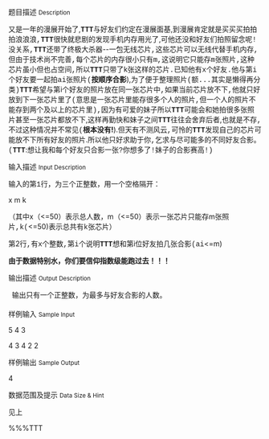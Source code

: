 <div class="panel panel-default">
<div class="area-title">
<span>
题目描述
<small>Description</small>
</span></div>
<div class="panel-body">

<p style=""><span style=""><span style="">又是一年的漫展开始了</span>,</span><strong><span style="font-family: 'Courier New';">TTT</span></strong><span style=""><span style="">与好友们约定在漫展面基</span>,<span style="">到漫展肯定就是买买买拍拍拍浪浪浪</span><span style="font-family: Courier New;">,</span></span><strong><span style="font-family: 'Courier New';">TTT</span></strong><span style=""><span style="">很快就悲剧的发现手机内存用光了</span>,<span style="">可他还没和好友们拍照留念呢</span><span style="font-family: Courier New;">!</span><span style="">没关系</span><span style="font-family: Courier New;">,</span></span><strong><span style="font-family: 'Courier New';">TTT</span></strong><span style=""><span style="">还带了终极大杀器</span>--<span style="">一包无线芯片</span><span style="font-family: Courier New;">,</span><span style="">这些芯片可以无线代替手机内存</span><span style="font-family: Courier New;">,</span><span style="">但由于技术尚不完善</span><span style="font-family: Courier New;">,</span><span style="">每个芯片的内存很小只有</span><span style="font-family: Courier New;">m,</span><span style="">这说明它只能存</span><span style="font-family: Courier New;">m</span><span style="">张照片</span><span style="font-family: Courier New;">,</span><span style="">这种芯片虽小但也占空间</span><span style="font-family: Courier New;">,</span><span style="">所以</span></span><strong><span style="font-family: 'Courier New';">TTT</span></strong><span style=""><span style="">只带了</span>k<span style="">张这样的芯片</span><span style="font-family: Courier New;">.</span><span style="">已知他有</span><span style="font-family: Courier New;">x</span><span style="">个好友</span><span style="font-family: Courier New;">.</span><span style="">他与第</span><span style="font-family: Courier New;">i</span><span style="">个好友要一起拍</span><span style="font-family: Courier New;">ai</span><span style="">张照片</span><span style="font-family: Courier New;">(</span></span><strong><span style=""><span style="">按顺序合影</span></span></strong><span style="">),<span style="">为了便于整理照片</span><span style="font-family: Courier New;">(</span><span style="">额</span><span style="font-family: Courier New;">...</span><span style="">其实是懒得再分类</span><span style="font-family: Courier New;">)</span></span><strong><span style="font-family: 'Courier New';">TTT</span></strong><span style=""><span style="">希望与第</span>i<span style="">个好友的照片放在同一张芯片中</span><span style="font-family: Courier New;">,</span><span style="">如果当前芯片放不下</span><span style="font-family: Courier New;">,</span><span style="">他就只好放到下一张芯片里了</span><span style="font-family: Courier New;">(</span><span style="">意思是一张芯片里能存很多个人的照片</span><span style="font-family: Courier New;">,</span><span style="">但一个人的照片不能存到两个及以上的芯片里</span><span style="font-family: Courier New;">),</span></span><span style=""><span style="">因为有可爱的妹子所以</span></span><strong><span style="font-family: 'Courier New';">TTT</span></strong><span style=""><span style="">可能会和她拍很多张照片甚至一张芯片都放不下</span>,<span style="">这样再勤快和妹子之间</span></span><strong><span style="font-family: 'Courier New';">TTT</span></strong><span style=""><span style="">往往会舍弃后者</span>,<span style="">也就是不存</span><span style="font-family: Courier New;">,</span><span style="">不过这种情况并不常见</span><span style="font-family: Courier New;">(</span></span><strong><span style=""><span style="">根本没有</span>!</span></strong><span style="">)</span><span style="">.<span style="">但天有不测风云</span><span style="font-family: Courier New;">,</span><span style="">可怜的</span></span><strong><span style="font-family: 'Courier New';">TTT</span></strong><span style=""><span style="">发现自己的芯片可能放不下所有好友的照片</span>.<span style="">所以他只好求助于你</span><span style="font-family: Courier New;">,</span><span style="">乞求与尽可能多的不同好友合影。</span><span style="font-family: Courier New;">(</span></span><strong><span style="font-family: 'Courier New';">TTT</span></strong><span style="">:<span style="">想让我和每个好友只合影一张</span><span style="font-family: Courier New;">?</span><span style="">你想多了</span><span style="font-family: Courier New;">!</span><span style="">妹子的合影赛高</span><span style="font-family: Courier New;">!)</span></span></p>

</div>
</div>

<div class="panel panel-default">
<div class="area-title">
<span>
输入描述
<small>Input Description</small>
</span></div>
<div class="panel-body">
<p style=""><span style=""><span style="">输入</span></span><span style=""><span style="">的第</span><span style="font-family: Courier New;">1</span><span style="">行，为</span></span><span style=""><span style="">三</span></span><span style=""><span style="">个正整数，用一个空格隔开：</span></span></p><p style=""><span style="">x m k</span></p><p style=""><span style=""><span style="">（其中</span></span><span style="">x</span><span style=""><span style="">（</span>&lt;</span><span style="">=50</span><span style=""><span style="">）表示总</span></span><span style=""><span style="">人数</span></span><span style=""><span style="">，</span></span><span style="">m</span><span style=""><span style="">（</span>&lt;</span><span style="">=50</span><span style=""><span style="">）</span></span><span style=""><span style="">表示一张芯片只能存</span></span><span style="">m<span style="">张照片</span><span style="font-family: Courier New;">,k(</span></span><span style="">&lt;</span><span style="">=50</span><span style="">)<span style="">表示总共有</span><span style="font-family: Courier New;">k</span><span style="">张芯片</span></span><span style=""><span style="">）</span></span><span style=""> </span></p><p style=""><span style=""><span style="">第</span></span><span style="">2<span style="">行</span><span style="font-family: Courier New;">,</span><span style="">有</span><span style="font-family: Courier New;">x</span><span style="">个整数</span><span style="font-family: Courier New;">,</span><span style="">第</span><span style="font-family: Courier New;">i</span><span style="">个说明</span></span><strong><span style="font-family: 'Courier New';">TTT</span></strong><span style=""><span style="">想和第</span>i<span style="">位好友拍几张合影</span><span style="font-family: Courier New;">(ai</span></span><span style="">&lt;=</span><span style="">m)</span></p><p style=""><span style=""><strong><span style="">由于数据特别水，你们要信仰指数级能跑过去！！！</span></strong></span></p>

</div>
</div>
<div  class="panel panel-default">
<div class="area-title">
<span>
输出描述
<small>Output Description</small>
</span></div>
<div class="panel-body">

<p style="text-indent: 7px; line-height: 24px;"><span style=";font-family:宋体;font-size:14px"><span style="font-family:宋体">输出</span></span><span style=";font-family:宋体;font-size:14px"><span style="font-family:宋体">只有一个正整数，为</span></span><span style=";font-family:宋体;font-size:14px"><span style="font-family:宋体">最多与好友合影的</span></span><span style=";font-family:宋体;font-size:14px"><span style="font-family:宋体">人数。</span></span></p>

</div>
</div>


<div class="panel panel-default">
<div class="area-title">
<span>
样例输入
<small>Sample Input</small>
</span></div>
<div class="panel-body">
<p style=""><span style="">5 4 3</span></p><p style=""><span style="">4 3 4 2 2</span></p>

</div>
</div>

<div class="panel panel-default">
<div class="area-title">
<span>
样例输出
<small>Sample Output</small>
</span></div>
<div class="panel-body">
<p><span style="">4</span></p>

</div>
</div>

<div class="panel panel-default">
<div class="area-title">
<span>
数据范围及提示
<small>Data Size & Hint</small>
</span></div>
<div class="panel-body">
<p>见上<br></p><p>%%%TTT</p>
</div>
</div>